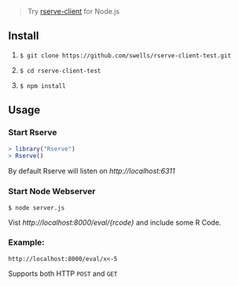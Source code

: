 
> Try [rserve-client](https://www.npmjs.com/package/rserve-client) for Node.js

## Install

1. `$ git clone https://github.com/swells/rserve-client-test.git`

2. `$ cd rserve-client-test`

2. `$ npm install`

## Usage

### Start Rserve

```R
> library("Rserve")
> Rserve()
```

By default Rserve will listen on *http://localhost:6311*

### Start Node Webserver
```
$ node server.js
```

Vist *http://localhost:8000/eval/{rcode}* and include some R Code. 

### Example:

```
http://localhost:8000/eval/x<-5
```

Supports both HTTP `POST` and `GET`
